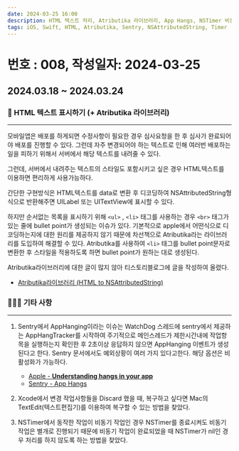 ```yaml
---
date: 2024-03-25 16:00
description: HTML 텍스트 처리, Atributika 라이브러리, App Hangs, NSTimer 비동기 작업 처리, Xcode Discard 복구
tags: iOS, Swift, HTML, Atributika, Sentry, NSAttributedString, Timer
---
```

# 번호 : 008, 작성일자: 2024-03-25

## 2024.03.18 ~ 2024.03.24
### 📱 HTML 텍스트 표시하기 (+ Atributika 라이브러리)
---

모바일앱은 배포를 하게되면 수정사항이 필요한 경우 심사요청을 한 후 심사가 완료되어야 배포를 진행할 수 있다. 그런데 자주 변경되어야 하는 텍스트로 인해 여러번 배포하는 일을 피하기 위해서 서버에서 해당 텍스트를 내려줄 수 있다.

그런데, 서버에서 내려주는 텍스트의 스타일도 포함시키고 싶은 경우 HTML텍스트를 이용하면 편리하게 사용가능하다. 

간단한 구현방식은 HTML텍스트를 data로 변환 후 디코딩하여 NSAttributedString형식으로 반환해주면 UILabel 또는 UITextView에 표시할 수 있다.

하지만 순서없는 목록을 표시하기 위해 `<ul>` , `<li>` 태그를 사용하는 경우 `<br>` 태그가 있는 줄에 bullet point가 생성되는 이슈가 있다. 
기본적으로 apple에서 어떤식으로 디코딩하는지에 대한 원리를 제공하지 않기 때문에 차선책으로 Atributika라는 라이브러리를 도입하여 해결할 수 있다. 
Atributika를 사용하여 `<li>` 태그를 bullet point문자로 변환한 후 스타일을 적용하도록 하면 bullet point가 원하는 대로 생성된다.

Atributika라이브러리에 대한 글이 많지 않아 티스토리블로그에 글을 작성하여 올렸다.

- [Atributika라이브러리 (HTML to NSAttributedString)](https://sookim-1.tistory.com/2)

### 🙋🏻‍♂️ 기타 사항
---

1. Sentry에서 AppHanging이라는 이슈는 WatchDog 스레드에 sentry에서 제공하는 AppHangTracker를 시작하여 주기적으로 메인스레드가 제한시간내에 작업항목을 실행하는지 확인한 후 2초이상 응답하지 않으면 AppHanging 이벤트가 생성된다고 한다. Sentry 문서에서도 예외상황이 여러 가지 있다고한다. 해당 옵션은 비활성화가 가능하다.
    - [Apple - **Understanding hangs in your app**](https://developer.apple.com/documentation/xcode/understanding-hangs-in-your-app)
    - [Sentry - App Hangs](https://docs.sentry.io/platforms/apple/configuration/app-hangs/)
   
2. Xcode에서 변경 작업사항들을 Discard 했을 때, 복구하고 싶다면 Mac의 TextEdit(텍스트편집기)를 이용하여 복구할 수 있는 방법을 찾았다.
   
3. NSTimer에서 동작한 작업이 비동기 작업인 경우 NSTimer를 종료시켜도 비동기 작업은 별개로 진행되기 때문에 비동기 작업이 완료되었을 때 NSTimer가 nil인 경우 처리를 하지 않도록 하는 방법을 찾았다.
